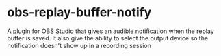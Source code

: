 # obs-replay-buffer-notify
A plugin for OBS Studio that gives an audible notification when the replay buffer is saved. It also give the ability to select the output device so the notification doesn't show up in a recording session
